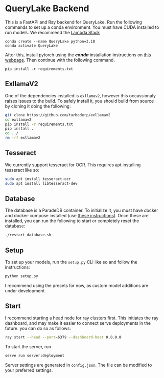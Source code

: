 # QueryLake Backend

This is a FastAPI and Ray backend for QueryLake.
Run the following commands to set up a conda environment.
You must have CUDA installed to run models.
We recommend the [Lambda Stack](https://lambdalabs.com/lambda-stack-deep-learning-software)

```
conda create --name QueryLake python=3.10
conda activate QueryLake
```

After this, install pytorch using the ***conda*** installation instructions on [this webpage](https://pytorch.org/).
Then continue with the following command.

```
pip install -r requirements.txt
```

## ExllamaV2

One of the dependencies installed is `exllamav2`, however this occassionaly raises issues to the build. To safely install it, you should build from source by cloning it doing the following:

```bash
git clone https://github.com/turboderp/exllamav2
cd exllamav2
pip install -r requirements.txt
pip install .
cd ../
rm -rf exllamav2
```

## Tesseract
We currently support tesseract for OCR.
This requires apt installing tesseract like so:

```bash
sudo apt install tesseract-ocr
sudo apt install libtesseract-dev
```

## Database

The database is a ParadeDB container. To initialize it, you must have docker and docker-compose installed (use [these instructions](https://docs.docker.com/engine/install/ubuntu/#install-using-the-repository)).
Once these are installed, you can run the following to start or completely reset the database:

```bash
./restart_database.sh
```

## Setup

To set up your models, run the `setup.py` CLI like so and follow the instructions:

```bash
python setup.py
```

I recommend using the presets for now, as custom model additions are under development.

## Start

I recommend starting a head node for ray clusters first. This initiates the ray dashboard, and may make it easier to connect serve deployments in the future. you can do so as follows:


```bash
ray start --head --port=6379 --dashboard-host 0.0.0.0
```

To start the server, run 

```bash
serve run server:deployment
```

Server settings are generated in `config.json`.
The file can be modified to your preferred settings.
